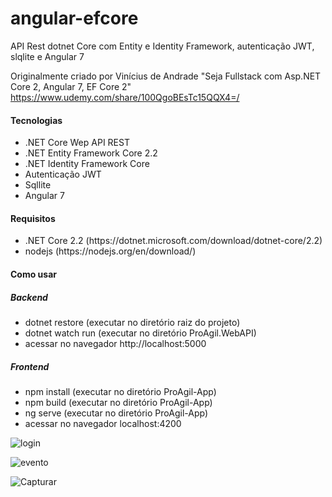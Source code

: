 # angular-efcore
API Rest dotnet Core com Entity e Identity Framework, autenticação JWT, slqlite e Angular 7

Originalmente criado por Vinícius de Andrade "Seja Fullstack com Asp.NET Core 2, Angular 7, EF Core 2" https://www.udemy.com/share/100QgoBEsTc15QQX4=/

<h4>Tecnologias</h4>
<ul>
  <li>.NET Core Wep API REST</li>
  <li>.NET Entity Framework Core 2.2</li>
  <li>.NET Identity Framework Core </li>
  <li>Autenticação JWT</li>
  <li>Sqllite</li>
  <li>Angular 7</li>
 </ul>

 <h4>Requisitos</h4>
 <ul>
  <li>.NET Core 2.2 (https://dotnet.microsoft.com/download/dotnet-core/2.2)</li>
  <li>nodejs (https://nodejs.org/en/download/) </li> 
 </ul>

 <h4>Como usar</h4>
 <h5>Backend</h5>
 <ul>
  <li>dotnet restore (executar no diretório raiz do projeto)</li>
  <li>dotnet watch run (executar no diretório ProAgil.WebAPI) </li> 
  <li>acessar no navegador http://localhost:5000 </li> 
 </ul>
 <h5>Frontend</h5>
 <ul>
  <li>npm install (executar no diretório ProAgil-App)</li>
  <li>npm build (executar no diretório ProAgil-App)</li> 
  <li>ng serve (executar no diretório ProAgil-App)</li> 
  <li>acessar no navegador localhost:4200 </li> 
 </ul>
 
![login](https://user-images.githubusercontent.com/22710963/56103172-df766980-5f07-11e9-9fdc-075c92c5176a.PNG)

![evento](https://user-images.githubusercontent.com/22710963/56103208-046adc80-5f08-11e9-91d3-8fa9c4b73bcb.PNG)

![Capturar](https://user-images.githubusercontent.com/22710963/56103192-f5842a00-5f07-11e9-854f-761052a56523.PNG)
